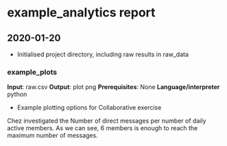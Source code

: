 # example_analytics report
 
## 2020-01-20

- Initialised project directory, including raw results in raw_data

### example_plots

**Input**: raw.csv
**Output**: plot png
**Prerequisites**:  None
**Language/interpreter**  python

- Example plotting options for Collaborative exercise

Chez investigated the Number of direct messages per number of daily active members. As we can see, 6 members is enough to reach the maximum number of messages.

